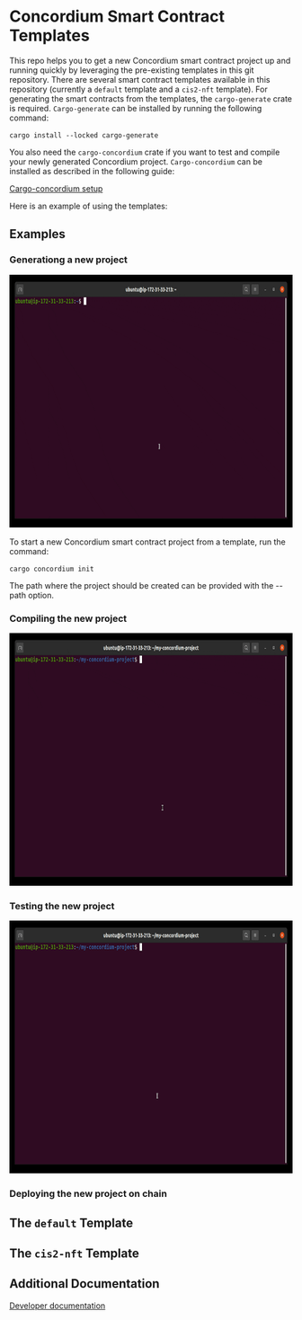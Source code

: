 # Concordium Smart Contract Templates

This repo helps you to get a new Concordium smart contract project up and running quickly by leveraging the pre-existing templates in this git repository. There are several smart contract templates available in this repository (currently a `default` template and a `cis2-nft` template). For generating the smart contracts from the templates, the `cargo-generate` crate is required. `Cargo-generate` can be installed by running the following command:

```
cargo install --locked cargo-generate
```

You also need the `cargo-concordium` crate if you want to test and compile your newly generated Concordium project. `Cargo-concordium` can be installed as described in the following guide:

[Cargo-concordium setup](https://developer.concordium.software/en/mainnet/smart-contracts/guides/setup-tools.html#setup-tools)

Here is an example of using the templates: 

## Examples

### Generationg a new project

<img src="./gif_recordings/init.gif" width="700" height="450"/>

To start a new Concordium smart contract project from a template, run the command:

```
cargo concordium init
```

The path where the project should be created can be provided with the --path option.

### Compiling the new project

<img src="./gif_recordings/compile.gif" width="700" height="450"/>

### Testing the new project

<img src="./gif_recordings/test.gif" width="700" height="450"/>

### Deploying the new project on chain

## The `default` Template

## The `cis2-nft` Template

## Additional Documentation

[Developer documentation](https://developer.concordium.software/en/mainnet/smart-contracts/guides/setup-contract.html#from-a-template)
